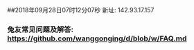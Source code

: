 ##2018年09月28日07时12分07秒 新址: 142.93.17.157
### 兔友常见问题及解答: https://github.com/wanggonging/d/blob/w/FAQ.md
